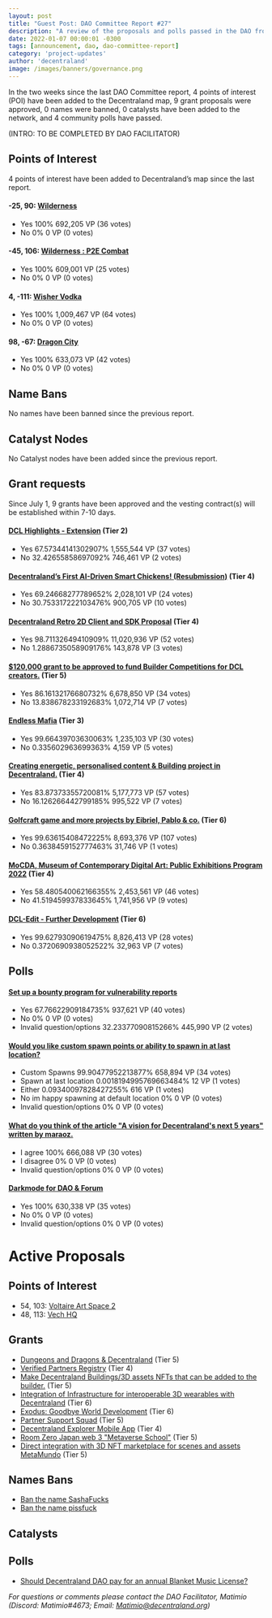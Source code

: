 ```yaml
---
layout: post
title: "Guest Post: DAO Committee Report #27"
description: "A review of the proposals and polls passed in the DAO from July 1 through July 15".
date: 2022-01-07 00:00:01 -0300
tags: [announcement, dao, dao-committee-report]
category: 'project-updates'
author: 'decentraland'
image: /images/banners/governance.png
---
```


In the two weeks since the last DAO Committee report, 4 points of interest (POI) have been added to the Decentraland map, 9 grant proposals were approved, 0 names were banned, 0 catalysts have been added to the network, and 4 community polls have passed.

(INTRO: TO BE COMPLETED BY DAO FACILITATOR)

## Points of Interest
4 points of interest have been added to Decentraland’s map since the last report.


#### -25, 90: [Wilderness](https://governance.decentraland.org/proposal/?id=dc1506d0-f8b4-11ec-a32a-859962cd3c29)

* Yes 100% 692,205 VP (36 votes)
* No 0% 0 VP (0 votes)


#### -45, 106: [Wilderness : P2E Combat](https://governance.decentraland.org/proposal/?id=98238870-f8b4-11ec-a32a-859962cd3c29)

* Yes 100% 609,001 VP (25 votes)
* No 0% 0 VP (0 votes)


#### 4, -111: [Wisher Vodka](https://governance.decentraland.org/proposal/?id=beb8e7f0-f648-11ec-805c-77efd746e6b7)

* Yes 100% 1,009,467 VP (64 votes)
* No 0% 0 VP (0 votes)


#### 98, -67: [Dragon City](https://governance.decentraland.org/proposal/?id=a8ab9a30-f467-11ec-b5fc-5178246a05ac)

* Yes 100% 633,073 VP (42 votes)
* No 0% 0 VP (0 votes)


## Name Bans

No names have been banned since the previous report.

## Catalyst Nodes
No Catalyst nodes have been added since the previous report.


## Grant requests
Since July 1, 9 grants have been approved and the vesting contract(s) will be established within 7-10 days.


#### [DCL Highlights - Extension](https://governance.decentraland.org/proposal/?id=18f3e990-f8b5-11ec-a32a-859962cd3c29) (Tier 2)

* Yes 67.57344141302907% 1,555,544 VP (37 votes)
* No 32.42655858697092% 746,461 VP (2 votes)


#### [Decentraland’s First AI-Driven Smart Chickens! (Resubmission)](https://governance.decentraland.org/proposal/?id=44db93f0-f7f2-11ec-805c-77efd746e6b7) (Tier 4)

* Yes 69.24668277789652% 2,028,101 VP (24 votes)
* No 30.753317222103476% 900,705 VP (10 votes)


#### [Decentraland Retro 2D Client and SDK Proposal](https://governance.decentraland.org/proposal/?id=1959b490-f726-11ec-805c-77efd746e6b7) (Tier 4)

* Yes 98.71132649410909% 11,020,936 VP (52 votes)
* No 1.2886735058909176% 143,878 VP (3 votes)


#### [$120,000 grant to be approved to fund Builder Competitions for DCL creators.](https://governance.decentraland.org/proposal/?id=8befa660-f6f2-11ec-805c-77efd746e6b7) (Tier 5)

* Yes 86.16132176680732% 6,678,850 VP (34 votes)
* No 13.838678233192683% 1,072,714 VP (7 votes)


#### [Endless Mafia](https://governance.decentraland.org/proposal/?id=7c213df0-f62c-11ec-805c-77efd746e6b7) (Tier 3)

* Yes 99.66439703630063% 1,235,103 VP (30 votes)
* No 0.335602963699363% 4,159 VP (5 votes)


#### [Creating energetic, personalised content &amp; Building project in Decentraland.](https://governance.decentraland.org/proposal/?id=bbf5b1b0-f576-11ec-b5fc-5178246a05ac) (Tier 4)

* Yes 83.87373355720081% 5,177,773 VP (57 votes)
* No 16.126266442799185% 995,522 VP (7 votes)


#### [Golfcraft game and more projects by Eibriel, Pablo &amp; co.](https://governance.decentraland.org/proposal/?id=96914860-f311-11ec-aa01-87bd234b340d) (Tier 6)

* Yes 99.63615408472225% 8,693,376 VP (107 votes)
* No 0.3638459152777463% 31,746 VP (1 votes)


#### [MoCDA, Museum of Contemporary Digital Art: Public Exhibitions Program 2022](https://governance.decentraland.org/proposal/?id=04d93380-f233-11ec-aa01-87bd234b340d) (Tier 4)

* Yes 58.480540062166355% 2,453,561 VP (46 votes)
* No 41.519459937833645% 1,741,956 VP (9 votes)


#### [DCL-Edit - Further Development](https://governance.decentraland.org/proposal/?id=4b6bb7e0-eed8-11ec-aa01-87bd234b340d) (Tier 6)

* Yes 99.62793090619475% 8,826,413 VP (28 votes)
* No 0.3720690938052522% 32,963 VP (7 votes)


## Polls

#### [Set up a bounty program for vulnerability reports](https://governance.decentraland.org/proposal/?id=c8c8ee20-fee5-11ec-8f44-ef1722f0509f)

* Yes 67.76622909184735% 937,621 VP (40 votes)
* No 0% 0 VP (0 votes)
* Invalid question/options 32.23377090815266% 445,990 VP (2 votes)


#### [Would you like custom spawn points or ability to spawn in at last location?](https://governance.decentraland.org/proposal/?id=2f347730-fec6-11ec-8f44-ef1722f0509f)

* Custom Spawns 99.90477952213877% 658,894 VP (34 votes)
* Spawn at last location 0.0018194995769663484% 12 VP (1 votes)
* Either  0.09340097828427255% 616 VP (1 votes)
* No im happy spawning at default location 0% 0 VP (0 votes)
* Invalid question/options 0% 0 VP (0 votes)


#### [What do you think of the article &#34;A vision for Decentraland&#39;s next 5 years&#34; written by maraoz.](https://governance.decentraland.org/proposal/?id=fbb9faa0-fe49-11ec-8fbf-839e0f96469a)

* I agree 100% 666,088 VP (30 votes)
* I disagree 0% 0 VP (0 votes)
* Invalid question/options 0% 0 VP (0 votes)


#### [Darkmode for DAO &amp; Forum](https://governance.decentraland.org/proposal/?id=be808280-fbdd-11ec-a32a-859962cd3c29)

* Yes 100% 630,338 VP (35 votes)
* No 0% 0 VP (0 votes)
* Invalid question/options 0% 0 VP (0 votes)



# Active Proposals

## Points of Interest

* 54, 103: [Voltaire Art Space 2](https://governance.decentraland.org/proposal/?id=4a97d3b0-017c-11ed-8f44-ef1722f0509f)
* 48, 113: [Vech HQ](https://governance.decentraland.org/proposal/?id=c722ab10-00fc-11ed-8f44-ef1722f0509f)

## Grants

* [Dungeons and Dragons &amp; Decentraland](https://governance.decentraland.org/proposal/?id=10535610-0399-11ed-8a2f-a1a061d4350b) (Tier 5)
* [Verified Partners Registry](https://governance.decentraland.org/proposal/?id=81af5b00-02e6-11ed-8f44-ef1722f0509f) (Tier 4)
* [Make Decentraland Buildings/3D assets NFTs that can be added to the builder.](https://governance.decentraland.org/proposal/?id=99afcf60-0218-11ed-8f44-ef1722f0509f) (Tier 5)
* [Integration of Infrastructure for interoperable 3D wearables with Decentraland](https://governance.decentraland.org/proposal/?id=29e2c130-0202-11ed-8f44-ef1722f0509f) (Tier 6)
* [Exodus: Goodbye World Development](https://governance.decentraland.org/proposal/?id=38896e40-0122-11ed-8f44-ef1722f0509f) (Tier 6)
* [Partner Support Squad](https://governance.decentraland.org/proposal/?id=f9561670-fdfb-11ec-8fbf-839e0f96469a) (Tier 5)
* [Decentraland Explorer Mobile App](https://governance.decentraland.org/proposal/?id=73b27280-fd23-11ec-a32a-859962cd3c29) (Tier 4)
* [Room Zero Japan web 3 &#34;Metaverse School&#34;](https://governance.decentraland.org/proposal/?id=1dc97780-fc18-11ec-a32a-859962cd3c29) (Tier 5)
* [Direct integration with 3D NFT marketplace for scenes and assets MetaMundo](https://governance.decentraland.org/proposal/?id=6cfbafd0-fbe1-11ec-a32a-859962cd3c29) (Tier 5)

## Names Bans

* [Ban the name SashaFucks](https://governance.decentraland.org/proposal/?id=0d519780-0117-11ed-8f44-ef1722f0509f)
* [Ban the name pissfuck](https://governance.decentraland.org/proposal/?id=52402210-00ec-11ed-8f44-ef1722f0509f)

## Catalysts


## Polls

* [Should Decentraland DAO pay for an annual Blanket Music License?](https://governance.decentraland.org/proposal/?id=fa911b60-02c5-11ed-8f44-ef1722f0509f)

*For questions or comments please contact the DAO Facilitator, Matimio (Discord: Matimio#4673; Email: [Matimio@decentraland.org](mailto:Matimio@decentraland.org))*